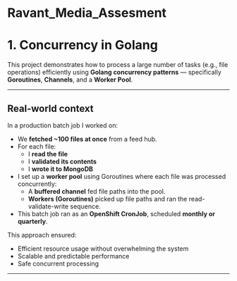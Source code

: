 # Ravant_Media_Assesment

# 1. Concurrency in Golang

This project demonstrates how to process a large number of tasks (e.g., file operations) efficiently using **Golang concurrency patterns** — specifically **Goroutines**, **Channels**, and a **Worker Pool**.

---

## Real-world context

In a production batch job I worked on:

- We **fetched ~100 files at once** from a feed hub.
- For each file:
  - I **read the file**
  - I **validated its contents**
  - I **wrote it to MongoDB**
- I set up a **worker pool** using Goroutines where each file was processed concurrently:
  - A **buffered channel** fed file paths into the pool.
  - **Workers (Goroutines)** picked up file paths and ran the read-validate-write sequence.
- This batch job ran as an **OpenShift CronJob**, scheduled **monthly or quarterly**.

This approach ensured:
- Efficient resource usage without overwhelming the system
- Scalable and predictable performance
- Safe concurrent processing

---